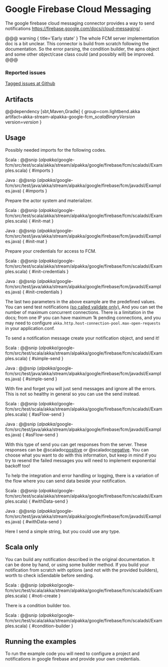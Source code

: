 # Google Firebase Cloud Messaging

The google firebase cloud messaging connector provides a way to send notifications https://firebase.google.com/docs/cloud-messaging/ .

@@@ warning { title='Early state' }
The whole FCM server implementation doc is a bit unclear. 
This connector is build from scratch following the documentation.
So the error parsing, the condition builder, the apns object and some other object/case class
could (and possibly will) be improved.
@@@


### Reported issues

[Tagged issues at Github](https://github.com/akka/alpakka/labels/p%3Agoogle-fcm)


## Artifacts

@@dependency [sbt,Maven,Gradle] {
  group=com.lightbend.akka
  artifact=akka-stream-alpakka-google-fcm_$scalaBinaryVersion$
  version=$version$
}

## Usage

Possibly needed imports for the following codes.

Scala
: @@snip ($alpakka$/google-fcm/src/test/scala/akka/stream/alpakka/google/firebase/fcm/scaladsl/Examples.scala) { #imports }

Java
: @@snip ($alpakka$/google-fcm/src/test/java/akka/stream/alpakka/google/firebase/fcm/javadsl/Examples.java) { #imports }


Prepare the actor system and materializer.

Scala
: @@snip ($alpakka$/google-fcm/src/test/scala/akka/stream/alpakka/google/firebase/fcm/scaladsl/Examples.scala) { #init-mat }

Java
: @@snip ($alpakka$/google-fcm/src/test/java/akka/stream/alpakka/google/firebase/fcm/javadsl/Examples.java) { #init-mat }


Prepare your credentials for access to FCM.

Scala
: @@snip ($alpakka$/google-fcm/src/test/scala/akka/stream/alpakka/google/firebase/fcm/scaladsl/Examples.scala) { #init-credentials }

Java
: @@snip ($alpakka$/google-fcm/src/test/java/akka/stream/alpakka/google/firebase/fcm/javadsl/Examples.java) { #init-credentials }

The last two parameters in the above example are the predefined values. 
You can send test notifications [(so called validate only).](https://firebase.google.com/docs/reference/fcm/rest/v1/projects.messages/send)
And you can set the number of maximum concurrent connections.
There is a limitation in the docs; from one IP you can have maximum 1k pending connections, 
and you may need to configure `akka.http.host-connection-pool.max-open-requests` in your application.conf.

To send a notification message create your notification object, and send it!

Scala
: @@snip ($alpakka$/google-fcm/src/test/scala/akka/stream/alpakka/google/firebase/fcm/scaladsl/Examples.scala) { #simple-send }

Java
: @@snip ($alpakka$/google-fcm/src/test/java/akka/stream/alpakka/google/firebase/fcm/javadsl/Examples.java) { #simple-send }

With fire and forget you will just send messages and ignore all the errors.
This is not so healthy in general so you can use the send instead.

Scala
: @@snip ($alpakka$/google-fcm/src/test/scala/akka/stream/alpakka/google/firebase/fcm/scaladsl/Examples.scala) { #asFlow-send }

Java
: @@snip ($alpakka$/google-fcm/src/test/java/akka/stream/alpakka/google/firebase/fcm/javadsl/Examples.java) { #asFlow-send }

With this type of send you can get responses from the server.
These responses can be @scaladoc[positive](akka.stream.alpakka.google.firebase.fcm.FcmFlowModels.FcmSuccessResponse) or @scaladoc[negative](akka.stream.alpakka.google.firebase.fcm.FcmFlowModels.FcmErrorResponse). 
You can choose what you want to do with this information, but keep in mind
if you try to resend the failed messages you will need to implement exponential backoff too!

To help the integration and error handling or logging, there is a variation of the flow where you can send data beside your notification.

Scala
: @@snip ($alpakka$/google-fcm/src/test/scala/akka/stream/alpakka/google/firebase/fcm/scaladsl/Examples.scala) { #withData-send }

Java
: @@snip ($alpakka$/google-fcm/src/test/java/akka/stream/alpakka/google/firebase/fcm/javadsl/Examples.java) { #withData-send }

Here I send a simple string, but you could use any type.

## Scala only

You can build any notification described in the original documentation.
It can be done by hand, or using some builder method.
If you build your notification from scratch with options (and not with the provided builders), worth to check isSendable before sending.

Scala
: @@snip ($alpakka$/google-fcm/src/test/scala/akka/stream/alpakka/google/firebase/fcm/scaladsl/Examples.scala) { #noti-create }

There is a condition builder too.

Scala
: @@snip ($alpakka$/google-fcm/src/test/scala/akka/stream/alpakka/google/firebase/fcm/scaladsl/Examples.scala) { #condition-builder }

## Running the examples

To run the example code you will need to configure a project and notifications in google firebase and provide your own credentials.

